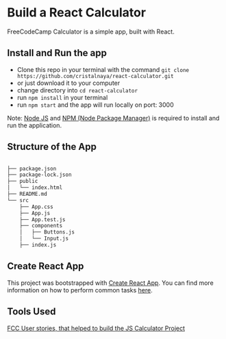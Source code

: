 # Build a React Calculator

FreeCodeCamp Calculator is a simple app, built with React.

## Install and Run the app

* Clone this repo in your terminal with the command `git clone https://github.com/cristalnaya/react-calculator.git`
* or just download it to your computer
* change directory into `cd react-calculator`
* run `npm install` in your terminal
* run `npm start` and the app will run locally on port: 3000

Note: [Node JS](https://nodejs.org/en/download/) and [NPM (Node Package Manager)](https://www.npmjs.com/get-npm) is required to install and run the application.

## Structure of the App

```bash

├── package.json
├── package-lock.json
├── public
│   └── index.html
├── README.md
└── src
    ├── App.css
    ├── App.js
    ├── App.test.js
    ├── components
    │   ├── Buttons.js
    │   └── Input.js
    ├── index.js

```

## Create React App

This project was bootstrapped with [Create React App](https://github.com/facebookincubator/create-react-app). You can find more information on how to perform common tasks [here](https://github.com/facebookincubator/create-react-app/blob/master/packages/react-scripts/template/README.md).

## Tools Used

[FCC User stories, that helped to build the JS Calculator Project](https://learn.freecodecamp.org/front-end-libraries/front-end-libraries-projects/build-a-javascript-calculator)
